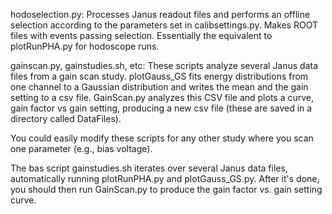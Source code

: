 hodoselection.py: Processes Janus readout files and performs an offline selection according
to the parameters set in calibsettings.py. Makes ROOT files with events passing selection.
Essentially the equivalent to plotRunPHA.py for hodoscope runs.

gainscan.py, gainstudies.sh, etc:
These scripts analyze several Janus data files from a gain scan study. plotGauss_GS fits
energy distributions from one channel to a Gaussian distribution and writes the mean and
the gain setting to a csv file. GainScan.py analyzes this CSV file and plots a curve, gain
factor vs gain setting, producing a new csv file (these are saved in a directory called
DataFiles).

You could easily modify these scripts for any other study where you scan one parameter (e.g.,
bias voltage).

The bas script gainstudies.sh iterates over several Janus data files, automatically running
plotRunPHA.py and plotGauss_GS.py. After it's done, you should then run GainScan.py to
produce the gain factor vs. gain setting curve.
